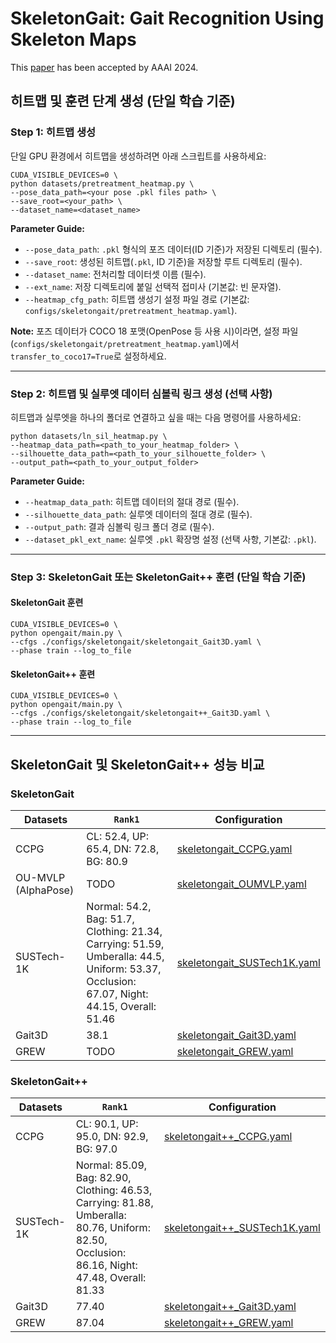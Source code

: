 # SkeletonGait: Gait Recognition Using Skeleton Maps

This [paper](https://arxiv.org/abs/2311.13444) has been accepted by AAAI 2024.

## 히트맵 및 훈련 단계 생성 (단일 학습 기준)

### Step 1: 히트맵 생성

단일 GPU 환경에서 히트맵을 생성하려면 아래 스크립트를 사용하세요:

```
CUDA_VISIBLE_DEVICES=0 \
python datasets/pretreatment_heatmap.py \
--pose_data_path=<your pose .pkl files path> \
--save_root=<your_path> \
--dataset_name=<dataset_name>
```

**Parameter Guide:**

* `--pose_data_path`: `.pkl` 형식의 포즈 데이터(ID 기준)가 저장된 디렉토리 (필수).
* `--save_root`: 생성된 히트맵(`.pkl`, ID 기준)을 저장할 루트 디렉토리 (필수).
* `--dataset_name`: 전처리할 데이터셋 이름 (필수).
* `--ext_name`: 저장 디렉토리에 붙일 선택적 접미사 (기본값: 빈 문자열).
* `--heatmap_cfg_path`: 히트맵 생성기 설정 파일 경로 (기본값: `configs/skeletongait/pretreatment_heatmap.yaml`).

**Note:** 포즈 데이터가 COCO 18 포맷(OpenPose 등 사용 시)이라면, 설정 파일(`configs/skeletongait/pretreatment_heatmap.yaml`)에서 `transfer_to_coco17=True`로 설정하세요.

---

### Step 2: 히트맵 및 실루엣 데이터 심볼릭 링크 생성 (선택 사항)

히트맵과 실루엣을 하나의 폴더로 연결하고 싶을 때는 다음 명령어를 사용하세요:

```
python datasets/ln_sil_heatmap.py \
--heatmap_data_path=<path_to_your_heatmap_folder> \
--silhouette_data_path=<path_to_your_silhouette_folder> \
--output_path=<path_to_your_output_folder>
```

**Parameter Guide:**

* `--heatmap_data_path`: 히트맵 데이터의 절대 경로 (필수).
* `--silhouette_data_path`: 실루엣 데이터의 절대 경로 (필수).
* `--output_path`: 결과 심볼릭 링크 폴더 경로 (필수).
* `--dataset_pkl_ext_name`: 실루엣 `.pkl` 확장명 설정 (선택 사항, 기본값: `.pkl`).

---

### Step 3: SkeletonGait 또는 SkeletonGait++ 훈련 (단일 학습 기준)

#### SkeletonGait 훈련

```
CUDA_VISIBLE_DEVICES=0 \
python opengait/main.py \
--cfgs ./configs/skeletongait/skeletongait_Gait3D.yaml \
--phase train --log_to_file
```

#### SkeletonGait++ 훈련

```
CUDA_VISIBLE_DEVICES=0 \
python opengait/main.py \
--cfgs ./configs/skeletongait/skeletongait++_Gait3D.yaml \
--phase train --log_to_file
```

---

## SkeletonGait 및 SkeletonGait++ 성능 비교

### SkeletonGait

| Datasets            | `Rank1`                                                                                                                                    | Configuration                                                 |
| ------------------- | ------------------------------------------------------------------------------------------------------------------------------------------ | ------------------------------------------------------------- |
| CCPG                | CL: 52.4, UP: 65.4, DN: 72.8, BG: 80.9                                                                                                     | [skeletongait\_CCPG.yaml](./skeletongait_CCPG.yaml)           |
| OU-MVLP (AlphaPose) | TODO                                                                                                                                       | [skeletongait\_OUMVLP.yaml](./skeletongait_OUMVLP.yaml)       |
| SUSTech-1K          | Normal: 54.2, Bag: 51.7, Clothing: 21.34, Carrying: 51.59, Umberalla: 44.5, Uniform: 53.37, Occlusion: 67.07, Night: 44.15, Overall: 51.46 | [skeletongait\_SUSTech1K.yaml](./skeletongait_SUSTech1K.yaml) |
| Gait3D              | 38.1                                                                                                                                       | [skeletongait\_Gait3D.yaml](./skeletongait_Gait3D.yaml)       |
| GREW                | TODO                                                                                                                                       | [skeletongait\_GREW.yaml](./skeletongait_GREW.yaml)           |

### SkeletonGait++

| Datasets   | `Rank1`                                                                                                                                       | Configuration                                                     |
| ---------- | --------------------------------------------------------------------------------------------------------------------------------------------- | ----------------------------------------------------------------- |
| CCPG       | CL: 90.1, UP: 95.0, DN: 92.9, BG: 97.0                                                                                                        | [skeletongait++\_CCPG.yaml](./skeletongait++_CCPG.yaml)           |
| SUSTech-1K | Normal: 85.09, Bag: 82.90, Clothing: 46.53, Carrying: 81.88, Umberalla: 80.76, Uniform: 82.50, Occlusion: 86.16, Night: 47.48, Overall: 81.33 | [skeletongait++\_SUSTech1K.yaml](./skeletongait++_SUSTech1K.yaml) |
| Gait3D     | 77.40                                                                                                                                         | [skeletongait++\_Gait3D.yaml](./skeletongait++_Gait3D.yaml)       |
| GREW       | 87.04                                                                                                                                         | [skeletongait++\_GREW.yaml](./skeletongait++_GREW.yaml)           |

